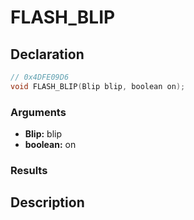 # FLASH_BLIP

## Declaration
```cpp
// 0x4DFE09D6
void FLASH_BLIP(Blip blip, boolean on);
```

### Arguments
- **Blip:** blip
- **boolean:** on

### Results

## Description
